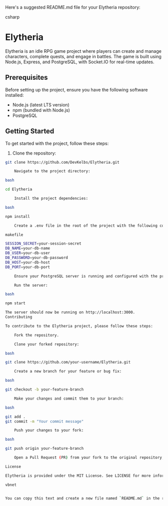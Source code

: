 Here's a suggested README.md file for your Elytheria repository:

csharp

# Elytheria

Elytheria is an idle RPG game project where players can create and manage characters, complete quests, and engage in battles. The game is built using Node.js, Express, and PostgreSQL, with Socket.IO for real-time updates.

## Prerequisites

Before setting up the project, ensure you have the following software installed:

- Node.js (latest LTS version)
- npm (bundled with Node.js)
- PostgreSQL

## Getting Started

To get started with the project, follow these steps:

1. Clone the repository:

```bash
git clone https://github.com/DevKelbs/Elytheria.git

    Navigate to the project directory:

bash

cd Elytheria

    Install the project dependencies:

bash

npm install

    Create a .env file in the root of the project with the following content (replace the placeholders with your own credentials):

makefile

SESSION_SECRET=your-session-secret
DB_NAME=your-db-name
DB_USER=your-db-user
DB_PASSWORD=your-db-password
DB_HOST=your-db-host
DB_PORT=your-db-port

    Ensure your PostgreSQL server is running and configured with the provided database credentials.

    Run the server:

bash

npm start

The server should now be running on http://localhost:3000.
Contributing

To contribute to the Elytheria project, please follow these steps:

    Fork the repository.

    Clone your forked repository:

bash

git clone https://github.com/your-username/Elytheria.git

    Create a new branch for your feature or bug fix:

bash

git checkout -b your-feature-branch

    Make your changes and commit them to your branch:

bash

git add .
git commit -m "Your commit message"

    Push your changes to your fork:

bash

git push origin your-feature-branch

    Open a Pull Request (PR) from your fork to the original repository, providing a description of your changes and any relevant context.

License

Elytheria is provided under the MIT License. See LICENSE for more information.

vbnet


You can copy this text and create a new file named `README.md` in the root of yo

